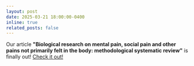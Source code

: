 ```yaml
---
layout: post
date: 2025-03-21 18:00:00-0400
inline: true
related_posts: false
---
```


Our article **"Biological research on mental pain, social pain and other pains not primarily felt in the body: methodological systematic review"** is finally out! <a href="https://doi.org/10.1192/bjp.2024.292"> Check it out!</a>
